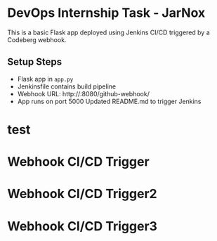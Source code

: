 # DevOps Internship Task - JarNox

This is a basic Flask app deployed using Jenkins CI/CD triggered by a Codeberg webhook.

## Setup Steps
- Flask app in `app.py`
- Jenkinsfile contains build pipeline
- Webhook URL: http://<your-vm-ip>:8080/github-webhook/
- App runs on port 5000
Updated README.md to trigger Jenkins
# test
# Webhook CI/CD Trigger
# Webhook CI/CD Trigger2
# Webhook CI/CD Trigger3
